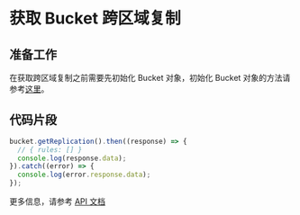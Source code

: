 # 获取 Bucket 跨区域复制

## 准备工作

在获取跨区域复制之前需要先初始化 Bucket 对象，初始化 Bucket 对象的方法请参考[这里](./initialize_config_and_qingstor_zh-CN.md)。

## 代码片段

```javascript
bucket.getReplication().then((response) => {
  // { rules: [] }
  console.log(response.data);
}).catch((error) => {
  console.log(error.response.data);
});
```

更多信息，请参考 [API 文档](https://docsv3.qingcloud.com/storage/object-storage/api/bucket/replication/get_replication/)
